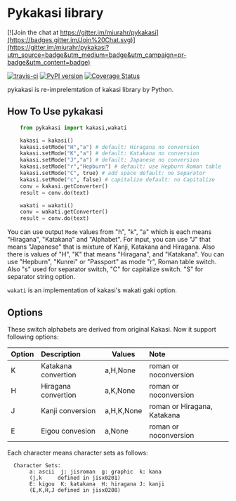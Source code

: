 Pykakasi library
==================

[![Join the chat at https://gitter.im/miurahr/pykakasi](https://badges.gitter.im/Join%20Chat.svg)](https://gitter.im/miurahr/pykakasi?utm_source=badge&utm_medium=badge&utm_campaign=pr-badge&utm_content=badge)

 [![travis-ci](https://secure.travis-ci.org/miurahr/pykakasi.png)](https://secure.travis-ci.org/miurahr/pykakasi)
 [![PyPI version](https://badge.fury.io/py/pykakasi.png)](http://badge.fury.io/py/Pykakasi)
 [![Coverage Status](https://coveralls.io/repos/miurahr/pykakasi/badge.svg?branch=master)](https://coveralls.io/r/miurahr/pykakasi?branch=master)

pykakasi is re-imprelemtation of kakasi library by Python.

How To Use pykakasi
------------------

```python
    from pykakasi import kakasi,wakati

    kakasi = kakasi()
    kakasi.setMode("H","a") # default: Hiragana no conversion
    kakasi.setMode("K","a") # default: Katakana no conversion
    kakasi.setMode("J","a") # default: Japanese no conversion
    kakasi.setMode("r","Hepburn") # default: use Hepburn Roman table
    kakasi.setMode("C", true) # add space default: no Separator
    kakasi.setMode("c", false) # capitalize default: no Capitalize
    conv = kakasi.getConverter()
    result = conv.do(text)

    wakati = wakati()
    conv = wakati.getConverter()
    result = conv.do(text)
```

You can use output `Mode` values from "h", "k", "a" which is each means
"Hiragana", "Katakana" and "Alphabet".
For input, you can use "J" that means "Japanese" that is
mixture of Kanji, Katakana and Hiragana.
Also there is values of "H", "K" that means "Hiragana", and "Katakana".
You can use  "Hepburn", "Kunrei" or "Passport" as mode "r", Roman table switch.
Also "s" used for separator switch, "C" for capitalize switch.
"S" for separator string option.

`wakati` is an implementation of kakasi's wakati gaki option.

Options
-------------------

These switch alphabets are derived from original Kakasi.
Now it support following options:

| Option | Description         | Values     | Note                        |
| ------ | :----------         | --------   | :----------                 |
| K      | Katakana convertion | a,H,None   | roman or noconversion       |
| H      | Hiragana convertion | a,K,None   | roman or noconversion       |
| J      | Kanji conversion    | a,H,K,None | roman or Hiragana, Katakana |
| E      | Eigou convesion     | a,None     | roman or noconversion       |

Each character means character sets as follows:

```
  Character Sets:
       a: ascii  j: jisroman  g: graphic  k: kana 
       (j,k     defined in jisx0201)
       E: kigou  K: katakana  H: hiragana J: kanji
       (E,K,H,J defined in jisx0208)
```
